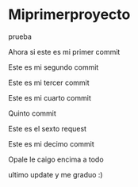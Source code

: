 # Miprimerproyecto
prueba

Ahora si este es mi primer commit

Este es mi segundo commit

Este es mi tercer commit

Este es mi cuarto commit 

Quinto commit

Este es el sexto request

Este es mi decimo commit

Opale le caigo encima a todo

ultimo update y me graduo :)
